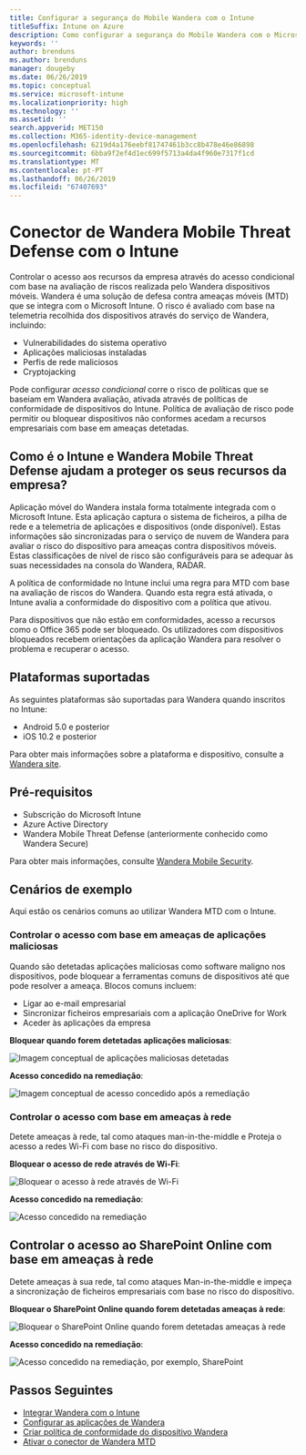 ```yaml
---
title: Configurar a segurança do Mobile Wandera com o Intune
titleSuffix: Intune on Azure
description: Como configurar a segurança do Mobile Wandera com o Microsoft Intune para controlar o acesso de dispositivos móveis aos seus recursos empresariais.
keywords: ''
author: brenduns
ms.author: brenduns
manager: dougeby
ms.date: 06/26/2019
ms.topic: conceptual
ms.service: microsoft-intune
ms.localizationpriority: high
ms.technology: ''
ms.assetid: ''
search.appverid: MET150
ms.collection: M365-identity-device-management
ms.openlocfilehash: 6219d4a176eebf81747461b3cc8b478e46e86898
ms.sourcegitcommit: 6bba9f2ef4d1ec699f5713a4da4f960e7317f1cd
ms.translationtype: MT
ms.contentlocale: pt-PT
ms.lasthandoff: 06/26/2019
ms.locfileid: "67407693"
---
```

# <a name="wandera-mobile-threat-defense-connector-with-intune"></a>Conector de Wandera Mobile Threat Defense com o Intune  

Controlar o acesso aos recursos da empresa através do acesso condicional com base na avaliação de riscos realizada pelo Wandera dispositivos móveis. Wandera é uma solução de defesa contra ameaças móveis (MTD) que se integra com o Microsoft Intune.  O risco é avaliado com base na telemetria recolhida dos dispositivos através do serviço de Wandera, incluindo:
- Vulnerabilidades do sistema operativo
- Aplicações maliciosas instaladas
- Perfis de rede maliciosos
- Cryptojacking

Pode configurar *acesso condicional* corre o risco de políticas que se baseiam em Wandera avaliação, ativada através de políticas de conformidade de dispositivos do Intune. Política de avaliação de risco pode permitir ou bloquear dispositivos não conformes acedam a recursos empresariais com base em ameaças detetadas.  


## <a name="how-do-intune-and-wandera-mobile-threat-defense-help-protect-your-company-resources"></a>Como é o Intune e Wandera Mobile Threat Defense ajudam a proteger os seus recursos da empresa?  

Aplicação móvel do Wandera instala forma totalmente integrada com o Microsoft Intune. Esta aplicação captura o sistema de ficheiros, a pilha de rede e a telemetria de aplicações e dispositivos (onde disponível). Estas informações são sincronizadas para o serviço de nuvem de Wandera para avaliar o risco do dispositivo para ameaças contra dispositivos móveis. Estas classificações de nível de risco são configuráveis para se adequar às suas necessidades na consola do Wandera, RADAR.

A política de conformidade no Intune inclui uma regra para MTD com base na avaliação de riscos do Wandera. Quando esta regra está ativada, o Intune avalia a conformidade do dispositivo com a política que ativou.

Para dispositivos que não estão em conformidades, acesso a recursos como o Office 365 pode ser bloqueado. Os utilizadores com dispositivos bloqueados recebem orientações da aplicação Wandera para resolver o problema e recuperar o acesso.

## <a name="supported-platforms"></a>Plataformas suportadas  

As seguintes plataformas são suportadas para Wandera quando inscritos no Intune:

- Android 5.0 e posterior  
- iOS 10.2 e posterior  

Para obter mais informações sobre a plataforma e dispositivo, consulte a [Wandera site](https://www.wandera.com/why-wandera/features/device-support/).

## <a name="prerequisites"></a>Pré-requisitos  

- Subscrição do Microsoft Intune  
- Azure Active Directory  
- Wandera Mobile Threat Defense (anteriormente conhecido como Wandera Secure)  

Para obter mais informações, consulte [Wandera Mobile Security](https://www.wandera.com/mobile-security/).
 
## <a name="sample-scenarios"></a>Cenários de exemplo

Aqui estão os cenários comuns ao utilizar Wandera MTD com o Intune.

### <a name="control-access-based-on-threats-from-malicious-apps"></a>Controlar o acesso com base em ameaças de aplicações maliciosas  

Quando são detetadas aplicações maliciosas como software maligno nos dispositivos, pode bloquear a ferramentas comuns de dispositivos até que pode resolver a ameaça. Blocos comuns incluem:  
- Ligar ao e-mail empresarial  
- Sincronizar ficheiros empresariais com a aplicação OneDrive for Work  
- Aceder às aplicações da empresa  

**Bloquear quando forem detetadas aplicações maliciosas**:

![Imagem conceptual de aplicações maliciosas detetadas](./media/wandera-mtd-connector/wandera-malicious-apps-blocked.png)  

**Acesso concedido na remediação**: 

![Imagem conceptual de acesso concedido após a remediação](./media/wandera-mtd-connector/wandera-malicious-apps-unblocked.png)


### <a name="control-access-based-on-threat-to-network"></a>Controlar o acesso com base em ameaças à rede  

Detete ameaças à rede, tal como ataques man-in-the-middle e Proteja o acesso a redes Wi-Fi com base no risco do dispositivo.  

**Bloquear o acesso de rede através de Wi-Fi**:  

![Bloquear o acesso à rede através de Wi-Fi](./media/wandera-mtd-connector/wandera-network-wifi-blocked.png)

**Acesso concedido na remediação**:  

![Acesso concedido na remediação](./media/wandera-mtd-connector/wandera-network-wifi-unblocked.png)  

## <a name="control-access-to-sharepoint-online-based-on-threat-to-network"></a>Controlar o acesso ao SharePoint Online com base em ameaças à rede

Detete ameaças à sua rede, tal como ataques Man-in-the-middle e impeça a sincronização de ficheiros empresariais com base no risco do dispositivo.

**Bloquear o SharePoint Online quando forem detetadas ameaças à rede**:  

![Bloquear o SharePoint Online quando forem detetadas ameaças à rede](./media/wandera-mtd-connector/wandera-network-spo-blocked.png)  


**Acesso concedido na remediação**:  

![Acesso concedido na remediação, por exemplo, SharePoint](./media/wandera-mtd-connector/wandera-network-spo-unblocked.png)  

## <a name="next-steps"></a>Passos Seguintes

- [Integrar Wandera com o Intune](Wandera-mtd-connector-integration.md)
- [Configurar as aplicações de Wandera](mtd-apps-ios-app-configuration-policy-add-assign.md)
- [Criar política de conformidade do dispositivo Wandera](mtd-device-compliance-policy-create.md)
- [Ativar o conector de Wandera MTD](mtd-connector-enable.md)